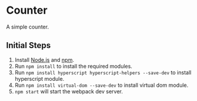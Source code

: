 # Counter

A simple counter.

## Initial Steps

1. Install [Node.js](https://nodejs.org) and [npm](https://www.npmjs.com).
2. Run `npm install` to install the required modules.
3. Run `npm install hyperscript hyperscript-helpers --save-dev` to install hyperscript module.
4. Run `npm install virtual-dom --save-dev` to install virtual dom module.
5. `npm start` will start the webpack dev server.